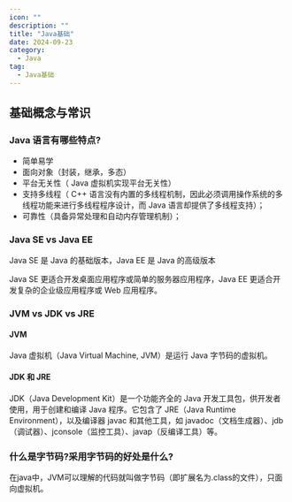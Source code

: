 ```yaml
---
icon: ""
description: ""
title: "Java基础"
date: 2024-09-23
category:
  - Java
tag:
  - Java基础
---
```


## 基础概念与常识

### Java 语言有哪些特点?

- 简单易学
- 面向对象（封装，继承，多态）
- 平台无关性（ Java 虚拟机实现平台无关性）
- 支持多线程（ C++ 语言没有内置的多线程机制，因此必须调用操作系统的多线程功能来进行多线程程序设计，而 Java 语言却提供了多线程支持）；
- 可靠性（具备异常处理和自动内存管理机制）；

### Java SE vs Java EE

Java SE 是 Java 的基础版本，Java EE 是 Java 的高级版本

Java SE 更适合开发桌面应用程序或简单的服务器应用程序，Java EE 更适合开发复杂的企业级应用程序或 Web 应用程序。

### JVM vs JDK vs JRE

#### JVM

Java 虚拟机（Java Virtual Machine, JVM）是运行 Java 字节码的虚拟机。

#### JDK 和 JRE

JDK（Java Development Kit）是一个功能齐全的 Java 开发工具包，供开发者使用，用于创建和编译 Java 程序。它包含了 JRE（Java Runtime Environment），以及编译器 javac 和其他工具，如 javadoc（文档生成器）、jdb（调试器）、jconsole（监控工具）、javap（反编译工具）等。


### 什么是字节码?采用字节码的好处是什么?

在java中，JVM可以理解的代码就叫做字节码（即扩展名为.class的文件），只面向虚拟机。

